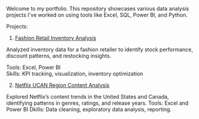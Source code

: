 Welcome to my portfolio. This repository showcases various data analysis projects I've worked on using tools like Excel, SQL, Power BI, and Python.

Projects:

1. [Fashion Retail Inventory Analysis](Fashion_Retail_Inventory_Analysis_Documentation.docx)

Analyzed inventory data for a fashion retailer to identify stock performance, discount patterns, and restocking insights.

Tools: Excel, Power BI  
Skills: KPI tracking, visualization, inventory optimization

2. [Netflix UCAN Region Content Analysis](Netflix_UCAN_Viewership_Analysis_Documentation.docx)
   
Explored Netflix’s content trends in the United States and Canada, identifying patterns in genres, ratings, and release years.
Tools: Excel and Power BI
Dkills: Data cleaning, exploratory data analysis, reporting.

